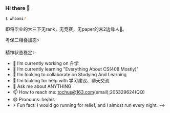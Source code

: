 ### Hi there 👋

```bash
$ whoami?
```
即将毕业的大三下无rank，无竞赛，无paper的末2边缘人🥹。

考保二相叠加态⚡

精神状态稳定✨

- 🔭 I’m currently working on 升学
- 🌱 I’m currently learning "Everything About CS(408 Mostly)"
- 👯 I’m looking to collaborate on Studying And Learning
- 🤔 I’m looking for help with 学习建议、聊天交流
- 💬 Ask me about ANYTHING
- 📫 How to reach me: tochus@163.com(email);205329624(QQ)
- 😄 Pronouns: he/his
- ⚡ Fun fact: I would go running for relief, and I almost run every night.
-->

<!--
**TochusC/tochusc** is a ✨ _special_ ✨ repository because its `README.md` (this file) appears on your GitHub profile.

Here are some ideas to get you started:

- 🔭 I’m currently working on ...
- 🌱 I’m currently learning ...
- 👯 I’m looking to collaborate on ...
- 🤔 I’m looking for help with ...
- 💬 Ask me about ...
- 📫 How to reach me: ...
- 😄 Pronouns: ...
- ⚡ Fun fact: ...
-->
